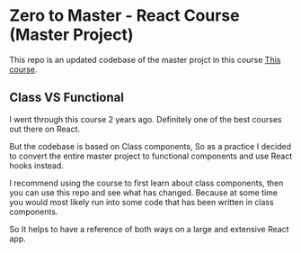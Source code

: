 # Zero to Master - React Course (Master Project)

This repo is an updated codebase of the master projct in this course [This course](https://www.udemy.com/course/complete-react-developer-zero-to-mastery/).

## Class VS Functional

I went through this course 2 years ago.
Definitely one of the best courses out there on React.

But the codebase is based on Class components, So as a practice I decided to convert the entire master project to functional components and use React hooks instead.

I recommend using the course to first learn about class components, then you can use this repo and see what has changed.
Because at some time you would most likely run into some code that has been written in class components.

So It helps to have a reference of both ways on a large and extensive React app.
